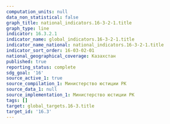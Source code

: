 ```yaml
---
computation_units: null
data_non_statistical: false
graph_title: national_indicators.16-3-2-1.title
graph_type: line
indicator: 16.3.2.1
indicator_name: global_indicators.16-3-2-1.title
indicator_name_national: national_indicators.16-3-2-1.title
indicator_sort_order: 16-03-02-01
national_geographical_coverage: Казахстан
published: true
reporting_status: complete
sdg_goal: '16'
source_active_1: true
source_compilation_1: Министерство юстиции РК
source_data_1: null
source_implementation_1: Министерство юстиции РК
tags: []
target: global_targets.16-3.title
target_id: '16.3'
---
```

